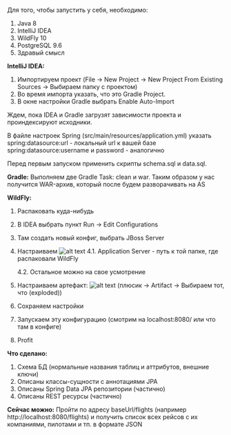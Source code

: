 Для того, чтобы запустить у себя, необходимо:
1. Java 8
2. IntelliJ IDEA
3. WildFly 10
4. PostgreSQL 9.6
5. Здравый смысл 

**IntelliJ IDEA:**
1. Импортируем проект (File -> New Project -> New Project From Existing Sources -> Выбираем папку с проектом)
2. Во время импорта указать, что это Gradle Project.
3. В окне настройки Gradle выбрать Enable Auto-Import

Ждем, пока IDEA и Gradle загрузят зависимости проекта и проиндексируют исходники.

В файле настроек Spring (src/main/resources/application.yml) указать
    spring:datasource:url - локальный url к вашей базе
    spring:datasource:username и password - аналогично
    
Перед первым запуском применить скрипты schema.sql и data.sql.

**Gradle:**
Выполняем две Gradle Task: clean и war. Таким образом у нас получится WAR-архив, который после будем разворачивать на AS

**WildFly:**
1. Распаковать куда-нибудь
2. В IDEA выбрать пункт Run -> Edit Configurations
3. Там создать новый конфиг, выбрать JBoss Server
4. Настраиваем
![alt text](https://pp.userapi.com/c837636/v837636337/38fe8/ZhDrRb41ORs.jpg)
   4.1. Application Server - путь к той папке, где распаковали WildFly
   
   4.2. Остальное можно на свое усмотрение

5. Настраиваем артефакт:
![alt text](https://pp.userapi.com/c837636/v837636337/38ff1/qjAJ_ctfaSo.jpg)
(плюсик -> Artifact -> Выбираем тот, что (exploded))

6. Сохраняем настройки
7. Запускаем эту конфигурацию (смотрим на localhost:8080/ или что там в конфиге)
8. Profit

**Что сделано:**
1. Схема БД (нормальные названия таблиц и аттрибутов, внешние ключи)
2. Описаны классы-сущности с аннотациями JPA
3. Описаны Spring Data JPA репозитории (частично)
4. Описаны REST ресурсы (частично)

**Сейчас можно:**
Пройти по адресу baseUrl/flights (например http://localhost:8080/flights) и получить список всех рейсов с их компаниями, пилотами и тп. в формате JSON